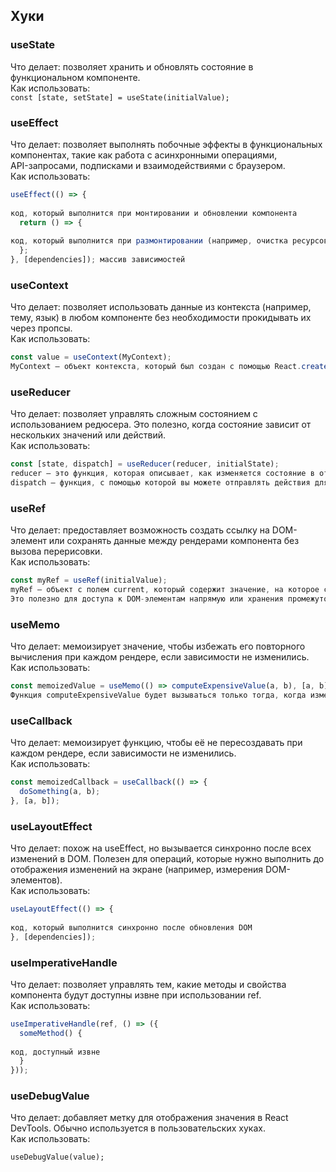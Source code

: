 ## Хуки
### useState
Что делает: позволяет хранить и обновлять состояние в функциональном компоненте.</br>
Как использовать:</br>
```const [state, setState] = useState(initialValue);```

### useEffect
Что делает: позволяет выполнять побочные эффекты в функциональных компонентах, такие как работа с асинхронными операциями,</br> API-запросами, подписками и взаимодействиями с браузером.</br>
Как использовать:</br>
```javascript
useEffect(() => {
  
код, который выполнится при монтировании и обновлении компонента
  return () => {
    
код, который выполнится при размонтировании (например, очистка ресурсов)
  };
}, [dependencies]); массив зависимостей
```
###  useContext
Что делает: позволяет использовать данные из контекста (например, тему, язык) в любом компоненте без необходимости прокидывать их через пропсы.</br>
Как использовать:</br>
```javascript
const value = useContext(MyContext);
MyContext — объект контекста, который был создан с помощью React.createContext().
```
### useReducer
Что делает: позволяет управлять сложным состоянием с использованием редюсера. Это полезно, когда состояние зависит от нескольких значений или действий.</br>
Как использовать:</br>
```javascript
const [state, dispatch] = useReducer(reducer, initialState);
reducer — это функция, которая описывает, как изменяется состояние в ответ на действия (аналогично Redux).
dispatch — функция, с помощью которой вы можете отправлять действия для изменения состояния.
```
###  useRef
Что делает: предоставляет возможность создать ссылку на DOM-элемент или сохранять данные между рендерами компонента без вызова перерисовки.</br>
Как использовать:</br>
```javascript
const myRef = useRef(initialValue);
myRef — объект с полем current, который содержит значение, на которое ссылается.
Это полезно для доступа к DOM-элементам напрямую или хранения промежуточных данных.
```
###  useMemo
Что делает: мемоизирует значение, чтобы избежать его повторного вычисления при каждом рендере, если зависимости не изменились.</br>
Как использовать:</br>
```javascript
const memoizedValue = useMemo(() => computeExpensiveValue(a, b), [a, b]);
Функция computeExpensiveValue будет вызываться только тогда, когда изменяются зависимости [a, b].
```
### useCallback
Что делает: мемоизирует функцию, чтобы её не пересоздавать при каждом рендере, если зависимости не изменились.</br>
Как использовать:</br>
```javascript
const memoizedCallback = useCallback(() => {
  doSomething(a, b);
}, [a, b]);
```
### useLayoutEffect
Что делает: похож на useEffect, но вызывается синхронно после всех изменений в DOM. Полезен для операций, которые нужно выполнить до отображения изменений на экране (например, измерения DOM-элементов).</br>
Как использовать:</br>
```javascript
useLayoutEffect(() => {
  
код, который выполнится синхронно после обновления DOM
}, [dependencies]);
```
### useImperativeHandle
Что делает: позволяет управлять тем, какие методы и свойства компонента будут доступны извне при использовании ref.</br>
Как использовать:</br>
```javascript
useImperativeHandle(ref, () => ({
  someMethod() {
    
код, доступный извне
  }
}));
```
### useDebugValue
Что делает: добавляет метку для отображения значения в React DevTools. Обычно используется в пользовательских хуках.</br>
Как использовать:</br>

```useDebugValue(value);```